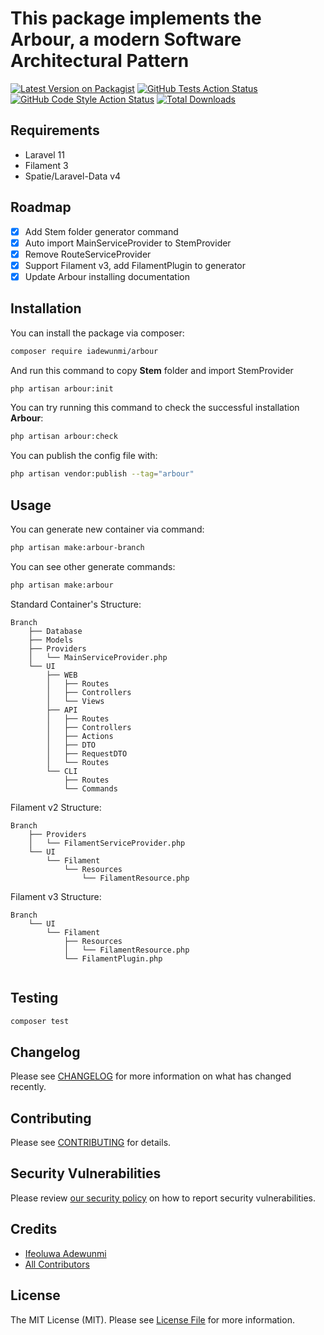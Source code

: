 # This package implements the Arbour, a modern Software Architectural Pattern

[![Latest Version on Packagist](https://img.shields.io/packagist/v/iadewunmi/arbour.svg?style=flat-square)](https://packagist.org/packages/iadewunmi/arbour)
[![GitHub Tests Action Status](https://img.shields.io/github/actions/workflow/status/ibec-box/laravel-porto/run-tests.yml?branch=3.x&label=tests&style=flat-square)](https://github.com/ibec-box/laravel-porto/actions?query=workflow:run-tests+branch:3.x)
[![GitHub Code Style Action Status](https://img.shields.io/github/actions/workflow/status/ibec-box/laravel-porto/fix-php-code-style-issues.yml?branch=3.x&label=code%20style&style=flat-square)](https://github.com/ibec-box/laravel-porto/actions?query=workflow:"Fix+PHP+code+style+issues"+branch:3.x)
[![Total Downloads](https://img.shields.io/packagist/dt/iadewunmi/arbour.svg?style=flat-square)](https://packagist.org/packages/iadewunmi/arbour)

## Requirements

- Laravel 11
- Filament 3
- Spatie/Laravel-Data v4

## Roadmap

- [x] Add Stem folder generator command
- [x] Auto import MainServiceProvider to StemProvider
- [x] Remove RouteServiceProvider
- [x] Support Filament v3, add FilamentPlugin to generator
- [x] Update Arbour installing documentation

## Installation

You can install the package via composer:

```bash
composer require iadewunmi/arbour
```

And run this command to copy **Stem** folder and import StemProvider

```bash
php artisan arbour:init
```

You can try running this command to check the successful installation **Arbour**:

```bash
php artisan arbour:check
```

You can publish the config file with:

```bash
php artisan vendor:publish --tag="arbour"
```

## Usage

You can generate new container via command:

```bash
php artisan make:arbour-branch
```

You can see other generate commands:

```bash
php artisan make:arbour
```

Standard Container's Structure:

```
Branch
	├── Database
	├── Models
	├── Providers
	│   └── MainServiceProvider.php
	└── UI
	    ├── WEB
	    │   ├── Routes
	    │   ├── Controllers
	    │   └── Views
	    ├── API
	    │   ├── Routes
	    │   ├── Controllers
	    │   ├── Actions
	    │   ├── DTO
	    │   ├── RequestDTO
	    │   └── Routes
	    └── CLI
	        ├── Routes
	        └── Commands
```

Filament v2 Structure:

```
Branch
	├── Providers
	│   └── FilamentServiceProvider.php
	└── UI
	    └── Filament
	        └── Resources
	            └── FilamentResource.php
```

Filament v3 Structure:

```
Branch
	└── UI
	    └── Filament
	        ├── Resources
	        │   └── FilamentResource.php
	        └── FilamentPlugin.php
            
```

## Testing

```bash
composer test
```

## Changelog

Please see [CHANGELOG](CHANGELOG.md) for more information on what has changed recently.

## Contributing

Please see [CONTRIBUTING](CONTRIBUTING.md) for details.

## Security Vulnerabilities

Please review [our security policy](../../security/policy) on how to report security vulnerabilities.

## Credits

- [Ifeoluwa Adewunmi](https://github.com/ife-adewunmi)
- [All Contributors](../../contributors)

## License

The MIT License (MIT). Please see [License File](LICENSE.md) for more information.
